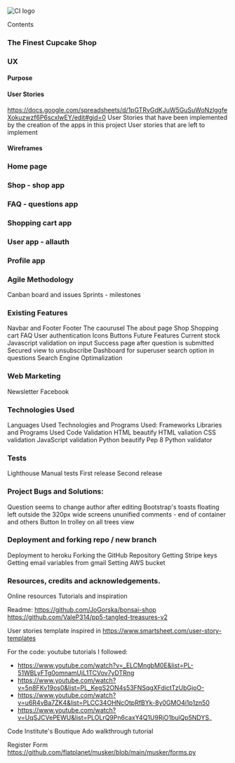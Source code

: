 ![CI logo](https://codeinstitute.s3.amazonaws.com/fullstack/ci_logo_small.png)


Contents
### The Finest Cupcake Shop
### UX
#### Purpose
#### User Stories
https://docs.google.com/spreadsheets/d/1pGTRyGdKJuW5GuSuWoNzlggfeXokuzwzf6P6scxlwEY/edit#gid=0 
User Stories that have been implemented by the creation of the apps in this project
User stories that are left to implement
#### Wireframes
### Home page
### Shop - shop app
### FAQ - questions app
### Shopping cart app
### User app - allauth
### Profile app

### Agile Methodology
Canban board and issues
Sprints - milestones

### Existing Features
Navbar and Footer
Footer
The caourusel
The about page
Shop
Shopping cart
FAQ
User authentication
Icons
Buttons
Future Features
Current stock
Javascript validation on input
Success page after question is submitted
Secured view to unsubscribe
Dashboard for superuser
search option in questions
Search Engine Optimalization

### Web Marketing
Newsletter
Facebook

### Technologies Used
Languages Used
Technologies and Programs Used:
Frameworks Libraries and Programs Used
Code Validation
HTML beautify
HTML valiation
CSS validation
JavaScript validation
Python beautify
Pep 8
Python validator
### Tests
Lighthouse
Manual tests
First release
Second release
### Project Bugs and Solutions:
 

Question seems to change author after editing
Bootstrap's toasts floating left outside the 320px wide screens
ununified comments - end of container and others
Button In trolley on all trees view
### Deployment and forking repo / new branch
Deployment to heroku
Forking the GitHub Repository
Getting Stripe keys
Getting email variables from gmail
Setting AWS bucket



### Resources, credits and acknowledgements. 
Online resources
Tutorials and inspiration

Readme: 
https://github.com/JoGorska/bonsai-shop
https://github.com/ValeP314/pp5-tangled-treasures-v2

User stories template inspired in https://www.smartsheet.com/user-story-templates

For the code: 
youtube tutorials I followed:

- https://www.youtube.com/watch?v=_ELCMngbM0E&list=PL-51WBLyFTg0omnamUjL1TCVov7yDTRng
- https://www.youtube.com/watch?v=5n8FKv19os0&list=PL_KegS2ON4s53FNSqgXFdictTzUbGjoO-
- https://www.youtube.com/watch?v=u6R4vBa7ZK4&list=PLCC34OHNcOtpRfBYk-8y0GMO4i1p1zn50
- https://www.youtube.com/watch?v=UqSJCVePEWU&list=PLOLrQ9Pn6caxY4Q1U9RjO1bulQp5NDYS_

Code Institute's Boutique Ado walkthrough tutorial

Register Form
https://github.com/flatplanet/musker/blob/main/musker/forms.py